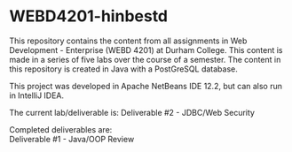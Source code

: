 # WEBD4201-hinbestd
This repository contains the content from all assignments in Web Development - Enterprise (WEBD 4201) at Durham College. This content is made in a series of five labs over the course of a semester. The content in this repository is created in Java with a PostGreSQL database.

This project was developed in Apache NetBeans IDE 12.2, but can also run in IntelliJ IDEA.

The current lab/deliverable is: Deliverable #2 - JDBC/Web Security

Completed deliverables are: <br>
Deliverable #1 - Java/OOP Review
